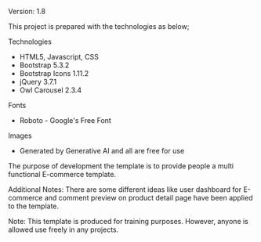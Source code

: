 Version: 1.8

This project is prepared with the technologies as below;

Technologies
- HTML5, Javascript, CSS
- Bootstrap 5.3.2
- Bootstrap Icons 1.11.2
- jQuery 3.7.1
- Owl Carousel 2.3.4

Fonts
- Roboto - Google's Free Font

Images
- Generated by Generative AI and all are free for use

The purpose of development the template is to provide people a multi functional E-commerce template. 


Additional Notes:
There are some different ideas like user dashboard for E-commerce and comment preview on product detail page have been applied to the template.

Note: This template is produced for training purposes. However, anyone is allowed use freely in any projects.
